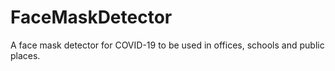 # FaceMaskDetector
A face mask detector for COVID-19 to be used in offices, schools and public places.
